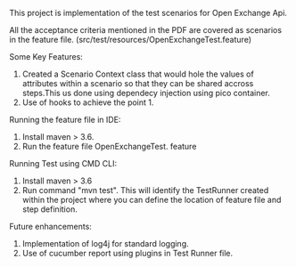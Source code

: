 This project is implementation of the test scenarios for Open Exchange Api. 

All the acceptance criteria mentioned in the PDF are covered as scenarios in the feature file. (src/test/resources/OpenExchangeTest.feature) 

Some Key Features:
 1. Created a Scenario Context class that would hole the values of attributes within a scenario so that they can be shared accross steps.This us done using dependecy injection using pico container. 
 2. Use of hooks to achieve the point 1.

Running the feature file in IDE:
 1. Install maven > 3.6.
 2. Run the feature file OpenExchangeTest. feature

Running Test using CMD CLI:
 1. Install maven > 3.6
 2. Run command "mvn test". This will identify the TestRunner created within the project where you can define the location of feature file and step definition.

Future enhancements:
 1. Implementation of log4j for standard logging.
 2. Use of cucumber report using plugins in Test Runner file.
